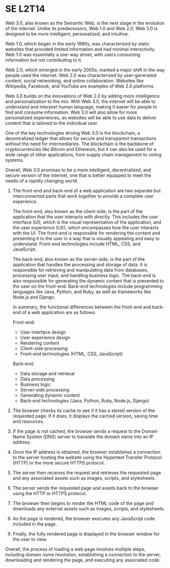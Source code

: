 # SE L2T14

Web 3.0, also known as the Semantic Web, is the next stage in the evolution of the internet. Unlike its predecessors, Web 1.0 and Web 2.0, Web 3.0 is designed to be more intelligent, personalized, and intuitive.

Web 1.0, which began in the early 1990s, was characterized by static websites that provided limited information and had minimal interactivity. Web 1.0 was essentially a one-way street, with users consuming information but not contributing to it.

Web 2.0, which emerged in the early 2000s, marked a major shift in the way people used the internet. Web 2.0 was characterized by user-generated content, social networking, and online collaboration. Websites like Wikipedia, Facebook, and YouTube are examples of Web 2.0 platforms.

Web 3.0 builds on the innovations of Web 2.0 by adding more intelligence and personalization to the mix. With Web 3.0, the internet will be able to understand and interpret human language, making it easier for people to find and consume information. Web 3.0 will also allow for more personalized experiences, as websites will be able to use data to deliver content that is tailored to the individual user.

One of the key technologies driving Web 3.0 is the blockchain, a decentralized ledger that allows for secure and transparent transactions without the need for intermediaries. The blockchain is the backbone of cryptocurrencies like Bitcoin and Ethereum, but it can also be used for a wide range of other applications, from supply chain management to voting systems.

Overall, Web 3.0 promises to be a more intelligent, decentralized, and secure version of the internet, one that is better equipped to meet the needs of a rapidly changing world.

1. The front-end and back-end of a web application are two separate but interconnected parts that work together to provide a complete user experience.
    
    The front-end, also known as the client-side, is the part of the application that the user interacts with directly. This includes the user interface (UI), which is the visual representation of the application, and the user experience (UX), which encompasses how the user interacts with the UI. The front-end is responsible for rendering the content and presenting it to the user in a way that is visually appealing and easy to understand. Front-end technologies include HTML, CSS, and JavaScript.
    
    The back-end, also known as the server-side, is the part of the application that handles the processing and storage of data. It is responsible for retrieving and manipulating data from databases, processing user input, and handling business logic. The back-end is also responsible for generating the dynamic content that is presented to the user on the front-end. Back-end technologies include programming languages like Java, Python, and Ruby, as well as frameworks like Node.js and Django.
    
    In summary, the functional differences between the front-end and back-end of a web application are as follows:
    
    Front-end:
    
    - User interface design
    - User experience design
    - Rendering content
    - Client-side processing
    - Front-end technologies (HTML, CSS, JavaScript)
    
    Back-end:
    
    - Data storage and retrieval
    - Data processing
    - Business logic
    - Server-side processing
    - Generating dynamic content
    - Back-end technologies (Java, Python, Ruby, Node.js, Django)

1. The browser checks its cache to see if it has a stored version of the requested page. If it does, it displays the cached version, saving time and resources.
2. If the page is not cached, the browser sends a request to the Domain Name System (DNS) server to translate the domain name into an IP address.
3. Once the IP address is obtained, the browser establishes a connection to the server hosting the website using the Hypertext Transfer Protocol (HTTP) or the more secure HTTPS protocol.
4. The server then receives the request and retrieves the requested page and any associated assets such as images, scripts, and stylesheets.
5. The server sends the requested page and assets back to the browser using the HTTP or HTTPS protocol.
6. The browser then begins to render the HTML code of the page and downloads any external assets such as images, scripts, and stylesheets.
7. As the page is rendered, the browser executes any JavaScript code included in the page.
8. Finally, the fully rendered page is displayed in the browser window for the user to view.

Overall, the process of loading a web page involves multiple steps, including domain name resolution, establishing a connection to the server, downloading and rendering the page, and executing any associated code.